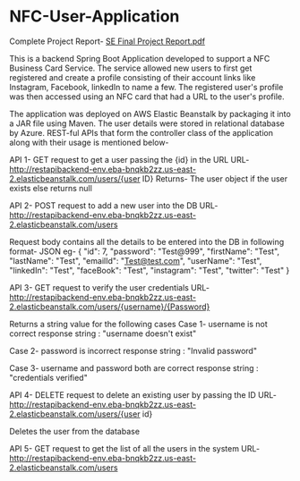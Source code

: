 # NFC-User-Application


Complete Project Report- [SE Final Project Report.pdf](https://github.com/Martinraj-1998/NFC-User-Application/files/10334254/SE.Final.Project.Report.pdf)


This is a backend Spring Boot Application developed to support a NFC Business Card Service. The service allowed new users to first get registered and create a profile 
consisting of their account links like Instagram, Facebook, linkedIn to name a few. The registered user's profile was then accessed using an NFC card that had a URL 
to the user's profile.

The application was deployed on AWS Elastic Beanstalk by packaging it into a JAR file using Maven. The user details were stored in relational database by Azure. 
REST-ful APIs that form the controller class of the application along with their usage is mentioned below-


API 1- GET request to get a user passing the {id} in the URL 
URL- http://restapibackend-env.eba-bnqkb2zz.us-east-2.elasticbeanstalk.com/users/{user ID}
Returns- The user object if the user exists else returns null


API 2- POST request to add a new user into the DB 
URL- http://restapibackend-env.eba-bnqkb2zz.us-east-2.elasticbeanstalk.com/users

Request body contains all the details to be entered into the DB in following format-
JSON
eg-
{
    "id": 7,
    "password": "Test@999",
    "firstName": "Test",
    "lastName": "Test",
    "emailId": "Test@test.com",
    "userName": "Test",
    "linkedIn": "Test",
    "faceBook": "Test",
    "instagram": "Test",
    "twitter": "Test"
}


API 3- GET request to verify the user credentials
URL- http://restapibackend-env.eba-bnqkb2zz.us-east-2.elasticbeanstalk.com/users/{username}/{Password}

Returns a string value for the following cases
Case 1-
username is not correct
response string : "username doesn't exist"

Case 2- 
password is incorrect
response string : "Invalid password"

Case 3-
username and password both are correct
response string : "credentials verified"
		
				
API 4- DELETE request to delete an existing user by passing the ID
URL- http://restapibackend-env.eba-bnqkb2zz.us-east-2.elasticbeanstalk.com/users/{user id}

Deletes the user from the database


API 5- GET request to get the list of all the users in the system
URL- http://restapibackend-env.eba-bnqkb2zz.us-east-2.elasticbeanstalk.com/users

